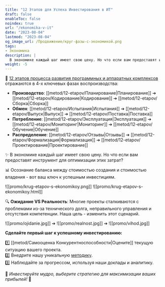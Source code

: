 ```yaml
---
title: "12 Этапов для Успеха Инвестирования в ИТ"
draft: false
enableToc: false
noindex: true
url: "/ekonomika-v-it"
date: "2023-08-04"
lastmod: "2023-08-04"
og_image_url: /Продвижение/круг-фазы-с-экономикой.png
tags:
- Экономика
description: | 
  В экономике каждый шаг имеет свою цену. Но что если вам предоставят инструмент для оптимизации этих затрат?
weight: -5
---
```

🔗  [12 этапов процесса развития программных и аппаратных комплексов](/)  отражаются в 4-х ключевых фазах воспроизводства:

- **Производство**: [[metod/12-etapov/Планирование|Планирование]] ➔ [[metod/12-etapov/Кодирование|Кодирование]] ➔ [[metod/12-etapov/Сборка|Сборка]]
- **Обмен**: [[metod/12-etapov/Испытания|Испытания]] ➔ [[metod/12-etapov/Выпуск|Выпуск]] ➔ [[metod/12-etapov/Поставка|Поставка]]
- **Потребление**: [[metod/12-etapov/Эксплуатация|Эксплуатация]] ➔ [[metod/12-etapov/Мониторинг|Мониторинг]] ➔ [[metod/12-etapov/Обучение|Обучение]]
- **Распределение**: [[metod/12-etapov/Отзывы|Отзывы]] ➔ [[metod/12-etapov/Формализация|Формализация]] ➔ [[metod/12-etapov/Проектирование|Проектирование]]

✨ В экономике каждый шаг имеет свою цену. Но что если вам предоставят инструмент для оптимизации этих затрат?

📊 Осознание баланса между стоимостью создания и стоимостью владения - вот ваш ключ к успешным инвестициям.

![[promo/krug-etapov-s-ekonomikoy.png]]
![[promo/krug-etapov-s-ekonomikoy.html]]

🔍 **Ожидание VS Реальность**: Многие проекты сталкиваются с проблемами из-за технического долга, неправильного управления и отсутствия компетенции. Наша цель - изменить этот сценарий.

![[promo/ojidanie.jpg]] ➔ ![[promo/realnost.jpg]] ➔ ![[promo/vihod.jpg]]

**Сделайте первый шаг к успешному инвестированию:**

1️⃣ [[metod/Самооценка Конкурентноспособности|Оцените]] текущую ситуацию вашего проекта.  
2️⃣ Внедрите нашу уникальную [методику](/).  
3️⃣ Наблюдайте за прогрессом, используя наши доклады и аналитику.

🌟 _Инвестируйте мудро, выберите стратегию для максимизации ваших прибылей!_ 🌟
